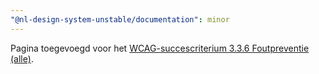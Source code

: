 ```yaml
---
"@nl-design-system-unstable/documentation": minor
---
```


Pagina toegevoegd voor het [WCAG-succescriterium 3.3.6 Foutpreventie (alle)](/wcag/3.3.6).
